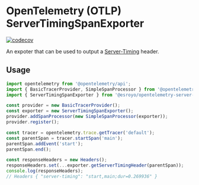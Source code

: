 # OpenTelemetry (OTLP) ServerTimingSpanExporter

[![codecov](https://codecov.io/gh/esroyo/opentelemetry-server-timing-span-exporter/graph/badge.svg?token=XIQYWSW3H8)](https://codecov.io/gh/esroyo/opentelemetry-server-timing-span-exporter)

An expoter that can be used to output a [Server-Timing](https://developer.mozilla.org/en-US/docs/Web/HTTP/Headers/Server-Timing) header.
 
## Usage

```ts
import opentelemetry from '@opentelemetry/api';
import { BasicTracerProvider, SimpleSpanProcessor } from '@opentelemetry/sdk-trace-base';
import { ServerTimingSpanExporter } from '@esroyo/opentelemetry-server-timing-span-exporter';

const provider = new BasicTracerProvider();
const exporter = new ServerTimingSpanExporter();
provider.addSpanProcessor(new SimpleSpanProcessor(exporter));
provider.register();

const tracer = opentelemetry.trace.getTracer('default');
const parentSpan = tracer.startSpan('main');
parentSpan.addEvent('start');
parentSpan.end();

const responseHeaders = new Headers();
responseHeaders.set(...exporter.getServerTimingHeader(parentSpan));
console.log(responseHeaders);
// Headers { "server-timing": "start,main;dur=0.269936" }
```
